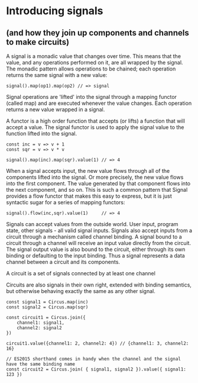 # Introducing signals
## (and how they join up components and channels to make circuits)

A signal is a monadic value that changes over time. This means that the value, and any operations performed on it, are all wrapped by the signal. The monadic pattern allows operations to be chained; each operation returns the same signal with a new value:

```
signal().map(op1).map(op2) // => signal
```

Signal operations are 'lifted' into the signal through a mapping functor (called map) and are executed whenever the value changes. Each operation returns a new value wrapped in a signal.

A functor is a high order function that accepts (or lifts) a function that will accept a value. The signal functor is used to apply the signal value to the function lifted into the signal.

```
const inc = v => v + 1
const sqr = v => v * v

signal().map(inc).map(sqr).value(1) // => 4

```

When a signal accepts input, the new value flows through all of the components lifted into the signal. Or more precisely, the new value flows into the first component. The value generated by that component flows into the next component, and so on. This is such a common pattern that Signal provides a flow functor that makes this easy to express, but it is just syntactic sugar for a series of mapping functors:

```
signal().flow(inc,sqr).value(1)     // => 4
```

Signals can accept values from the outside world. User input, program state, other signals - all valid signal inputs. Signals also accept inputs from a circuit through a mechanism called channel binding. A signal bound to a circuit through a channel will receive an input value directly from the circuit. The signal output value is also bound to the circuit, either through its own binding or defaulting to the input binding. Thus a signal represents a data channel between a circuit and its components.

A circuit is a set of signals connected by at least one channel

Circuits are also signals in their own right, extended with binding semantics, but otherwise behaving exactly the same as any other signal.

```
const signal1 = Circus.map(inc)
const signal2 = Circus.map(sqr)

const circuit1 = Circus.join({
    channel1: signal1,
    channel2: signal2
})

circuit1.value({channel1: 2, channel2: 4}) // {channel1: 3, channel2: 16}

// ES2015 shorthand comes in handy when the channel and the signal have the same binding name
const circuit2 = Circus.join( { signal1, signal2 }).value({ signal1: 123 })
```
